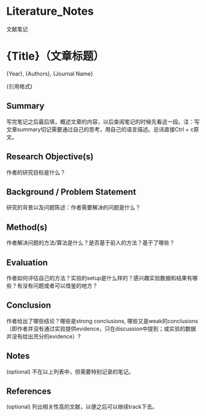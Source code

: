 # Literature_Notes
文献笔记


# {Title}（文章标题）

{Year}, {Authors}, {Journal Name}

{引用格式}



## Summary

写完笔记之后最后填，概述文章的内容，以后查阅笔记的时候先看这一段。注：写文章summary切记需要通过自己的思考，用自己的语言描述。忌讳直接Ctrl + c原文。



## Research Objective(s)

作者的研究目标是什么？



## Background / Problem Statement

研究的背景以及问题陈述：作者需要解决的问题是什么？



## Method(s)

作者解决问题的方法/算法是什么？是否基于前人的方法？基于了哪些？



## Evaluation

作者如何评估自己的方法？实验的setup是什么样的？感兴趣实验数据和结果有哪些？有没有问题或者可以借鉴的地方？



## Conclusion

作者给出了哪些结论？哪些是strong conclusions, 哪些又是weak的conclusions（即作者并没有通过实验提供evidence，只在discussion中提到；或实验的数据并没有给出充分的evidence）?



## Notes

(optional) 不在以上列表中，但需要特别记录的笔记。



## References

(optional) 列出相关性高的文献，以便之后可以继续track下去。
